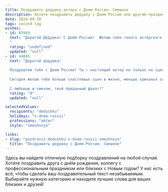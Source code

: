 ```yaml
---
title: Поздравить дедушку актера с Днем России. Смешное
description: Хотите поздравить дедушку с Днем России или другим праздником? Наш ИИ создаст незабываемое поздравление, а вы обязательно выделитесь среди других.  
date: 2024-09-30
tags: second tag
wishes:
- id: 85969
  text: "Дорогой Дедушка! С Днём России!  Желаю тебе такого актерского успеха, чтобы даже Путин тебе аплодировал стоя,  а роль в следующем спектакле была настолько яркой, что  затмила бы собой все предыдущие (даже ту, где ты играл самого себя!).  Пусть  твоя жизнь будет полна оваций,  а  шпагат  —  всегда  успешным!
  "
  rating: "undefined"
  updated: "null"
- id: 44085
  text: "Дорогой дедушка!
  
  Поздравляю тебя с Днем России! Ты — настоящий актер не только на сцене, но и в нашей жизни. Именно ты играешь главную роль в нашем семейном спектакле: умеешь смешить, радовать и давать дельные советы, как настоящий мастер жанра!
  
  Сегодня желаю тебе больше счастливых сцен в жизни, меньше хрюканья за кулисами, и чтобы зрители — семья и друзья — всегда аплодировали стоя! Пусть твой талант удивлять и смешить не иссякнет, а патриотизм в сердце будет крепким, как заготовки на зиму!
  
  С любовью и смехом, твой преданный фанат!"
  rating: "0"
  updated: "null"

selectedValues:
  recipients: "dedushku"
  holidays: "s-dnem-rossii"
  professions: "akter"
  style: "smeshnoje"

links:
- slug: "pozdravit-dedushku-s-dnem-rossii-smeshnoje"
  title: "Поздравить дедушку с Днем России. Смешное"
---
```


Здесь вы найдете отличную подборку поздравлений на любой случай. 
Хотите поздравить друга с днём рождения, коллегу с профессиональным праздником или близких с Новым годом? У нас есть всё, чтобы сделать ваш поздравительный текст незабываемым. Выбирайте нужную категорию и находите лучшие слова для ваших близких и друзей!
